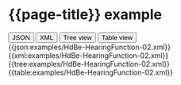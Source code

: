 # {{page-title}} example

<div>
  <div class="tab">
     <button class="tablinks active" onclick="openTab(event, 'JSON')">JSON</button>
     <button class="tablinks" onclick="openTab(event, 'XML')">XML</button>
     <button class="tablinks" onclick="openTab(event, 'Tree view')">Tree view</button>
     <button class="tablinks" onclick="openTab(event, 'Table view')">Table view</button>   
  </div>

  <div id="JSON" class="tabcontent" style="display:block">
      {{json:examples/HdBe-HearingFunction-02.xml}}
  </div>
  <div id="XML" class="tabcontent">
      {{xml:examples/HdBe-HearingFunction-02.xml}}
  </div>
  <div id="Tree view" class="tabcontent">
      {{tree:examples/HdBe-HearingFunction-02.xml}}
  </div>
  <div id="Table view" class="tabcontent">
      {{table:examples/HdBe-HearingFunction-02.xml}}
  </div>

</div>
